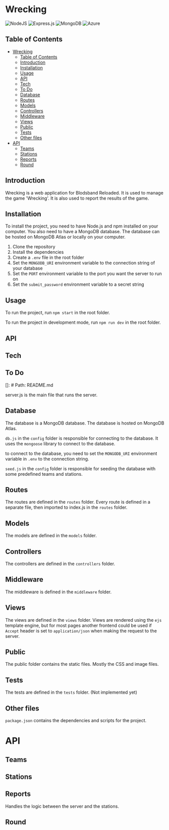 # Wrecking

![NodeJS](https://img.shields.io/badge/node.js-6DA55F?style=for-the-badge&logo=node.js&logoColor=white)
![Express.js](https://img.shields.io/badge/express.js-%23404d59.svg?style=for-the-badge&logo=express&logoColor=%2361DAFB)
![MongoDB](https://img.shields.io/badge/MongoDB-%234ea94b.svg?style=for-the-badge&logo=mongodb&logoColor=white)
![Azure](https://img.shields.io/badge/azure-%230072C6.svg?style=for-the-badge&logo=microsoftazure&logoColor=white)

## Table of Contents
- [Wrecking](#wrecking)
  - [Table of Contents](#table-of-contents)
  - [Introduction](#introduction)
  - [Installation](#installation)
  - [Usage](#usage)
  - [API](#api)
  - [Tech](#tech)
  - [To Do](#to-do)
  - [Database](#database)
  - [Routes](#routes)
  - [Models](#models)
  - [Controllers](#controllers)
  - [Middleware](#middleware)
  - [Views](#views)
  - [Public](#public)
  - [Tests](#tests)
  - [Other files](#other-files)
- [API](#api-1)
  - [Teams](#teams)
  - [Stations](#stations)
  - [Reports](#reports)
  - [Round](#round)


## Introduction
Wrecking is a web application for Blodsband Reloaded. It is used to manage the game 'Wrecking'. It is also used to report the results of the game.

## Installation
To install the project, you need to have Node.js and npm installed on your computer. You also need to have a MongoDB database. The database can be hosted on MongoDB Atlas or locally on your computer.


1. Clone the repository
2. Install the dependencies
3. Create a `.env` file in the root folder
4. Set the `MONGODB_URI` environment variable to the connection string of your database
5. Set the `PORT` environment variable to the port you want the server to run on
6. Set the `submit_password` environment variable to a secret string


## Usage

To run the project, run `npm start` in the root folder.

To run the project in development mode, run `npm run dev` in the root folder.

## API


## Tech

## To Do

[]: # Path: README.md


server.js is the main file that runs the server. 

## Database

The database is a MongoDB database. The database is hosted on MongoDB Atlas. 

 `db.js` in the `config` folder is responsible for connecting to the database. It uses the `mongoose` library to connect to the database. 

 to connect to the database, you need to set the `MONGODB_URI` environment variable in `.env` to the connection string.

 `seed.js` in the `config` folder is responsible for seeding the database with some predefined teams and stations. 

## Routes

The routes are defined in the `routes` folder. 
Every route is defined in a separate file, then imported to index.js in the `routes` folder.

## Models

The models are defined in the `models` folder. 

## Controllers

The controllers are defined in the `controllers` folder.

## Middleware

The middleware is defined in the `middleware` folder.

## Views

The views are defined in the `views` folder.
Views are rendered using the `ejs` template engine, but for most pages another frontend could be used if `Accept` header is set to `application/json` when making the request to the server.

## Public

The public folder contains the static files.
Mostly the CSS and image files.

## Tests

The tests are defined in the `tests` folder. (Not implemented yet)

## Other files

`package.json` contains the dependencies and scripts for the project.


# API

## Teams

## Stations

## Reports
Handles the logic between the server and the stations.

## Round

